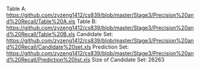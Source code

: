 Table A: https://github.com/zyzeng1412/cs839/blob/master/Stage3/Precision%20and%20Recall/Table%20A.xls
Table B: https://github.com/zyzeng1412/cs839/blob/master/Stage3/Precision%20and%20Recall/Table%20B.xls
Candidate Set: https://github.com/zyzeng1412/cs839/blob/master/Stage3/Precision%20and%20Recall/Candidate%20set.xls
Prediction Set: https://github.com/zyzeng1412/cs839/blob/master/Stage3/Precision%20and%20Recall/Prediction%20list.xls
Size of Candidate Set: 26263
